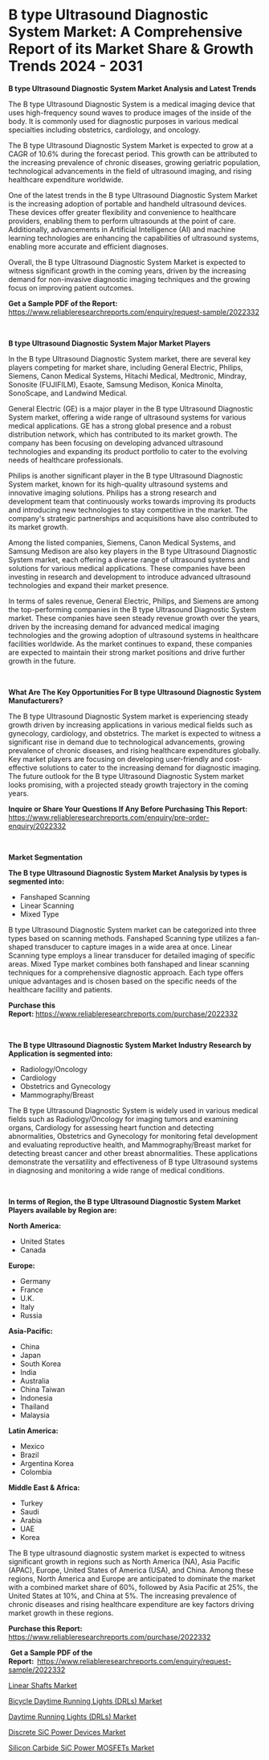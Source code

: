 <p><h1>B type Ultrasound Diagnostic System Market: A Comprehensive Report of its Market Share & Growth Trends 2024 - 2031</h1></p><p><strong>B type Ultrasound Diagnostic System Market Analysis and Latest Trends</strong></p>
<p><p>The B type Ultrasound Diagnostic System is a medical imaging device that uses high-frequency sound waves to produce images of the inside of the body. It is commonly used for diagnostic purposes in various medical specialties including obstetrics, cardiology, and oncology. </p><p>The B type Ultrasound Diagnostic System Market is expected to grow at a CAGR of 10.6% during the forecast period. This growth can be attributed to the increasing prevalence of chronic diseases, growing geriatric population, technological advancements in the field of ultrasound imaging, and rising healthcare expenditure worldwide. </p><p>One of the latest trends in the B type Ultrasound Diagnostic System Market is the increasing adoption of portable and handheld ultrasound devices. These devices offer greater flexibility and convenience to healthcare providers, enabling them to perform ultrasounds at the point of care. Additionally, advancements in Artificial Intelligence (AI) and machine learning technologies are enhancing the capabilities of ultrasound systems, enabling more accurate and efficient diagnoses.</p><p>Overall, the B type Ultrasound Diagnostic System Market is expected to witness significant growth in the coming years, driven by the increasing demand for non-invasive diagnostic imaging techniques and the growing focus on improving patient outcomes.</p></p>
<p><strong>Get a Sample PDF of the Report:&nbsp;</strong> <a href="https://www.reliableresearchreports.com/enquiry/request-sample/2022332">https://www.reliableresearchreports.com/enquiry/request-sample/2022332</a></p>
<p>&nbsp;</p>
<p><strong>B type Ultrasound Diagnostic System Major Market Players</strong></p>
<p><p>In the B type Ultrasound Diagnostic System market, there are several key players competing for market share, including General Electric, Philips, Siemens, Canon Medical Systems, Hitachi Medical, Medtronic, Mindray, Sonosite (FUJIFILM), Esaote, Samsung Medison, Konica Minolta, SonoScape, and Landwind Medical.</p><p>General Electric (GE) is a major player in the B type Ultrasound Diagnostic System market, offering a wide range of ultrasound systems for various medical applications. GE has a strong global presence and a robust distribution network, which has contributed to its market growth. The company has been focusing on developing advanced ultrasound technologies and expanding its product portfolio to cater to the evolving needs of healthcare professionals.</p><p>Philips is another significant player in the B type Ultrasound Diagnostic System market, known for its high-quality ultrasound systems and innovative imaging solutions. Philips has a strong research and development team that continuously works towards improving its products and introducing new technologies to stay competitive in the market. The company's strategic partnerships and acquisitions have also contributed to its market growth.</p><p>Among the listed companies, Siemens, Canon Medical Systems, and Samsung Medison are also key players in the B type Ultrasound Diagnostic System market, each offering a diverse range of ultrasound systems and solutions for various medical applications. These companies have been investing in research and development to introduce advanced ultrasound technologies and expand their market presence.</p><p>In terms of sales revenue, General Electric, Philips, and Siemens are among the top-performing companies in the B type Ultrasound Diagnostic System market. These companies have seen steady revenue growth over the years, driven by the increasing demand for advanced medical imaging technologies and the growing adoption of ultrasound systems in healthcare facilities worldwide. As the market continues to expand, these companies are expected to maintain their strong market positions and drive further growth in the future.</p></p>
<p>&nbsp;</p>
<p><strong>What Are The Key Opportunities For B type Ultrasound Diagnostic System Manufacturers?</strong></p>
<p><p>The B type Ultrasound Diagnostic System market is experiencing steady growth driven by increasing applications in various medical fields such as gynecology, cardiology, and obstetrics. The market is expected to witness a significant rise in demand due to technological advancements, growing prevalence of chronic diseases, and rising healthcare expenditures globally. Key market players are focusing on developing user-friendly and cost-effective solutions to cater to the increasing demand for diagnostic imaging. The future outlook for the B type Ultrasound Diagnostic System market looks promising, with a projected steady growth trajectory in the coming years.</p></p>
<p><strong>Inquire or Share Your Questions If Any Before Purchasing This Report:</strong> <a href="https://www.reliableresearchreports.com/enquiry/pre-order-enquiry/2022332">https://www.reliableresearchreports.com/enquiry/pre-order-enquiry/2022332</a></p>
<p>&nbsp;</p>
<p><strong>Market Segmentation</strong></p>
<p><strong>The B type Ultrasound Diagnostic System Market Analysis by types is segmented into:</strong></p>
<p><ul><li>Fanshaped Scanning</li><li>Linear Scanning</li><li>Mixed Type</li></ul></p>
<p><p>B type Ultrasound Diagnostic System market can be categorized into three types based on scanning methods. Fanshaped Scanning type utilizes a fan-shaped transducer to capture images in a wide area at once. Linear Scanning type employs a linear transducer for detailed imaging of specific areas. Mixed Type market combines both fanshaped and linear scanning techniques for a comprehensive diagnostic approach. Each type offers unique advantages and is chosen based on the specific needs of the healthcare facility and patients.</p></p>
<p><strong>Purchase this Report:&nbsp;</strong><a href="https://www.reliableresearchreports.com/purchase/2022332">https://www.reliableresearchreports.com/purchase/2022332</a></p>
<p>&nbsp;</p>
<p><strong>The B type Ultrasound Diagnostic System Market Industry Research by Application is segmented into:</strong></p>
<p><ul><li>Radiology/Oncology</li><li>Cardiology</li><li>Obstetrics and Gynecology</li><li>Mammography/Breast</li></ul></p>
<p><p>The B type Ultrasound Diagnostic System is widely used in various medical fields such as Radiology/Oncology for imaging tumors and examining organs, Cardiology for assessing heart function and detecting abnormalities, Obstetrics and Gynecology for monitoring fetal development and evaluating reproductive health, and Mammography/Breast market for detecting breast cancer and other breast abnormalities. These applications demonstrate the versatility and effectiveness of B type Ultrasound systems in diagnosing and monitoring a wide range of medical conditions.</p></p>
<p>&nbsp;</p>
<p><strong>In terms of Region, the B type Ultrasound Diagnostic System Market Players available by Region are:</strong></p>
<p>
    <p> <strong> North America: </strong>
        <ul>
            <li>United States</li>
            <li>Canada</li>
        </ul>
        </p> 
    <p> <strong> Europe: </strong>
        <ul>
            <li>Germany</li>
            <li>France</li>
            <li>U.K.</li>
            <li>Italy</li>
            <li>Russia</li>
        </ul>
        </p> 
    <p> <strong> Asia-Pacific: </strong>
        <ul>
            <li>China</li>
            <li>Japan</li>
            <li>South Korea</li>
            <li>India</li>
            <li>Australia</li>
            <li>China Taiwan</li>
            <li>Indonesia</li>
            <li>Thailand</li>
            <li>Malaysia</li>
        </ul>
        </p> 
    <p> <strong> Latin America: </strong>
        <ul>
            <li>Mexico</li>
            <li>Brazil</li>
            <li>Argentina Korea</li>
            <li>Colombia</li>
        </ul>
        </p> 
    <p> <strong> Middle East & Africa: </strong>
        <ul>
            <li>Turkey</li>
            <li>Saudi</li>
            <li>Arabia</li>
            <li>UAE</li>
            <li>Korea</li>
        </ul>
    </p>
    </p>
<p><p>The B type ultrasound diagnostic system market is expected to witness significant growth in regions such as North America (NA), Asia Pacific (APAC), Europe, United States of America (USA), and China. Among these regions, North America and Europe are anticipated to dominate the market with a combined market share of 60%, followed by Asia Pacific at 25%, the United States at 10%, and China at 5%. The increasing prevalence of chronic diseases and rising healthcare expenditure are key factors driving market growth in these regions.</p></p>
<p><strong>Purchase this Report: </strong><a href="https://www.reliableresearchreports.com/purchase/2022332">https://www.reliableresearchreports.com/purchase/2022332</a></p>
<p>&nbsp;<strong>Get a Sample PDF of the Report:&nbsp;&nbsp;</strong><a href="https://www.reliableresearchreports.com/enquiry/request-sample/2022332">https://www.reliableresearchreports.com/enquiry/request-sample/2022332</a></p>
<p><strong></strong></p>
<p><p><a href="https://ivy-potential-64b.notion.site/Linear-Shafts-Market-Research-Report-Forecasted-for-Period-from-2024-2031-by-Market-Type-Market--3e49a342776d49978087f1b5abc14a67">Linear Shafts Market</a></p><p><a href="https://view.publitas.com/reportprime-1/bicycle-daytime-running-lights-drls-market-share-market-new-trends-analysis-report-by-type-by-application-by-end-use-by-region-and-segment-forecasts-2024-2031/">Bicycle Daytime Running Lights (DRLs) Market</a></p><p><a href="https://view.publitas.com/reportprime-1/daytime-running-lights-drls-market-size-reflecting-a-forecast-till-2031-market-by-type-by-application-and-by-geography/">Daytime Running Lights (DRLs) Market</a></p><p><a href="https://github.com/nicoletavirag/Market-Research-Report-List-2/blob/main/discrete-sic-power-devices-market.md">Discrete SiC Power Devices Market</a></p><p><a href="https://github.com/redneck06/Market-Research-Report-List-2/blob/main/silicon-carbide-sic-power-mosfets-market.md">Silicon Carbide SiC Power MOSFETs Market</a></p></p>